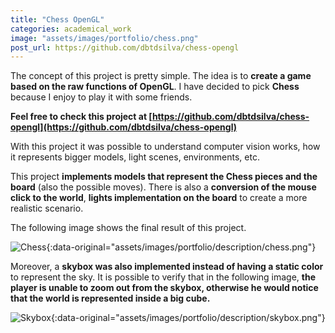 ```yaml
---
title: "Chess OpenGL"
categories: academical_work
image: "assets/images/portfolio/chess.png"
post_url: https://github.com/dbtdsilva/chess-opengl
---
```



The concept of this project is pretty simple. The idea is to **create a game based on the raw functions of OpenGL**. I have decided to pick **Chess** because I enjoy to play it with some friends.

**Feel free to check this project at [https://github.com/dbtdsilva/chess-opengl](https://github.com/dbtdsilva/chess-opengl)**

With this project it was possible to understand computer vision works, how it represents bigger models, light scenes, environments, etc.

This project **implements models that represent the Chess pieces and the board** (also the possible moves). There is also a **conversion of the mouse click to the world**, **lights implementation on the board** to create a more realistic scenario. 

The following image shows the final result of this project.

![Chess](){:data-original="assets/images/portfolio/description/chess.png"}


Moreover, a **skybox was also implemented instead of having a static color** to represent the sky. It is possible to verify that in the following image, **the player is unable to zoom out from the skybox, otherwise he would notice that the world is represented inside a big cube.**

![Skybox](){:data-original="assets/images/portfolio/description/skybox.png"}